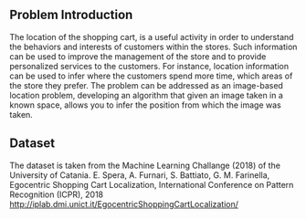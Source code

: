 ## Problem Introduction
The location of the shopping cart, is a useful activity in order to understand the behaviors and interests
of customers within the stores. Such information can be used to improve the management of the store
and to provide personalized services to the customers. For instance, location information can be used to
infer where the customers spend more time, which areas of the store they prefer. The problem can be
addressed as an image-based location problem, developing an algorithm that given an image taken in a
known space, allows you to infer the position from which the image was taken.
## Dataset
The dataset is taken from the Machine Learning Challange (2018) of the University of Catania.
E. Spera, A. Furnari, S. Battiato, G. M. Farinella, 
Egocentric Shopping Cart Localization, International Conference on Pattern Recognition (ICPR), 2018
http://iplab.dmi.unict.it/EgocentricShoppingCartLocalization/
